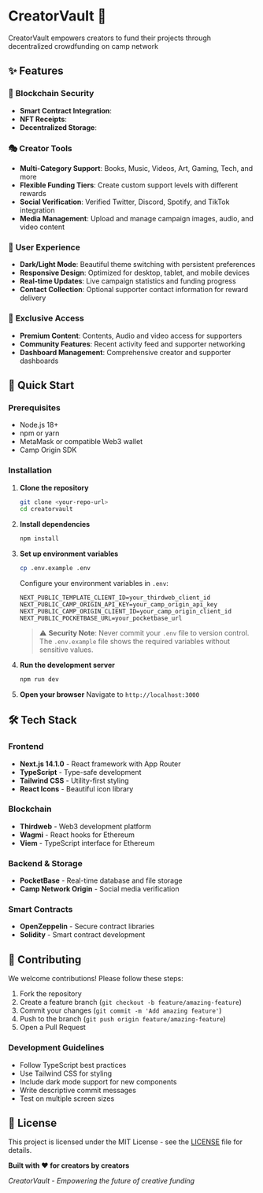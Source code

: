# CreatorVault 🎨

CreatorVault empowers creators to fund their projects through decentralized crowdfunding on camp network

## ✨ Features

### 🔐 **Blockchain Security**
- **Smart Contract Integration**: 
- **NFT Receipts**:
- **Decentralized Storage**:

### 🎭 **Creator Tools**
- **Multi-Category Support**: Books, Music, Videos, Art, Gaming, Tech, and more
- **Flexible Funding Tiers**: Create custom support levels with different rewards
- **Social Verification**: Verified Twitter, Discord, Spotify, and TikTok integration
- **Media Management**: Upload and manage campaign images, audio, and video content

### 🌟 **User Experience**
- **Dark/Light Mode**: Beautiful theme switching with persistent preferences
- **Responsive Design**: Optimized for desktop, tablet, and mobile devices
- **Real-time Updates**: Live campaign statistics and funding progress
- **Contact Collection**: Optional supporter contact information for reward delivery

### 🎵 **Exclusive Access**
- **Premium Content**: Contents, Audio and video access for supporters
- **Community Features**: Recent activity feed and supporter networking
- **Dashboard Management**: Comprehensive creator and supporter dashboards

## 🚀 Quick Start

### Prerequisites
- Node.js 18+ 
- npm or yarn
- MetaMask or compatible Web3 wallet
- Camp Origin SDK

### Installation

1. **Clone the repository**
   ```bash
   git clone <your-repo-url>
   cd creatorvault
   ```

2. **Install dependencies**
   ```bash
   npm install
   ```

3. **Set up environment variables**
   ```bash
   cp .env.example .env
   ```
   
   Configure your environment variables in `.env`:
   ```env
   NEXT_PUBLIC_TEMPLATE_CLIENT_ID=your_thirdweb_client_id
   NEXT_PUBLIC_CAMP_ORIGIN_API_KEY=your_camp_origin_api_key
   NEXT_PUBLIC_CAMP_ORIGIN_CLIENT_ID=your_camp_origin_client_id
   NEXT_PUBLIC_POCKETBASE_URL=your_pocketbase_url
   ```
   
   > ⚠️ **Security Note**: Never commit your `.env` file to version control. The `.env.example` file shows the required variables without sensitive values.

4. **Run the development server**
   ```bash
   npm run dev
   ```

5. **Open your browser**
   Navigate to `http://localhost:3000`

## 🛠️ Tech Stack

### **Frontend**
- **Next.js 14.1.0** - React framework with App Router
- **TypeScript** - Type-safe development
- **Tailwind CSS** - Utility-first styling
- **React Icons** - Beautiful icon library

### **Blockchain**
- **Thirdweb** - Web3 development platform
- **Wagmi** - React hooks for Ethereum
- **Viem** - TypeScript interface for Ethereum

### **Backend & Storage**
- **PocketBase** - Real-time database and file storage
- **Camp Network Origin** - Social media verification

### **Smart Contracts**
- **OpenZeppelin** - Secure contract libraries
- **Solidity** - Smart contract development


## 🤝 Contributing

We welcome contributions! Please follow these steps:

1. Fork the repository
2. Create a feature branch (`git checkout -b feature/amazing-feature`)
3. Commit your changes (`git commit -m 'Add amazing feature'`)
4. Push to the branch (`git push origin feature/amazing-feature`)
5. Open a Pull Request

### **Development Guidelines**
- Follow TypeScript best practices
- Use Tailwind CSS for styling
- Include dark mode support for new components
- Write descriptive commit messages
- Test on multiple screen sizes

## 📄 License

This project is licensed under the MIT License - see the [LICENSE](LICENSE) file for details.

**Built with ❤️ for creators by creators**

*CreatorVault - Empowering the future of creative funding*
